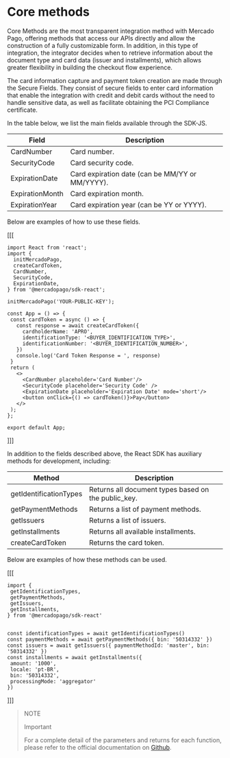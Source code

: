 # Core methods

Core Methods are the most transparent integration method with Mercado Pago, offering methods that access our APIs directly and allow the construction of a fully customizable form. In addition, in this type of integration, the integrator decides when to retrieve information about the document type and card data (issuer and installments), which allows greater flexibility in building the checkout flow experience.

The card information capture and payment token creation are made through the Secure Fields. They consist of secure fields to enter card information that enable the integration with credit and debit cards without the need to handle sensitive data, as well as facilitate obtaining the PCI Compliance certificate.

In the table below, we list the main fields available through the SDK-JS.

| Field | Description |
|---|---|
| CardNumber | Card number. |
| SecurityCode | Card security code. |
| ExpirationDate | Card expiration date (can be MM/YY or MM/YYYY). |
| ExpirationMonth | Card expiration month. |
| ExpirationYear | Card expiration year (can be YY or YYYY). |


Below are examples of how to use these fields.

[[[
```react-jsx
import React from 'react';
import {
  initMercadoPago,
  createCardToken,
  CardNumber,
  SecurityCode,
  ExpirationDate,
} from '@mercadopago/sdk-react';

initMercadoPago('YOUR-PUBLIC-KEY');

const App = () => {
 const cardToken = async () => {
   const response = await createCardToken({
     cardholderName: 'APRO',
     identificationType: '<BUYER_IDENTIFICATION_TYPE>',
     identificationNumber: '<BUYER_IDENTIFICATION_NUMBER>',
   })
   console.log('Card Token Response = ', response)
 }
 return (
   <>
     <CardNumber placeholder='Card Number'/>
     <SecurityCode placeholder='Security Code' />
     <ExpirationDate placeholder='Expiration Date' mode='short'/>
     <button onClick={() => cardToken()}>Pay</button>
   </>
 );
};

export default App;

```    
]]]

In addition to the fields described above, the React SDK has auxiliary methods for development, including:

| Method | Description |
|---|---|
| getIdentificationTypes | Returns all document types based on the public_key. |
| getPaymentMethods | Returns a list of payment methods. |
| getIssuers | Returns a list of issuers. |
| getInstallments | Returns all available installments. |
| createCardToken | Returns the card token. |


Below are examples of how these methods can be used.

[[[
```react-jsx
import {
 getIdentificationTypes,
 getPaymentMethods,
 getIssuers,
 getInstallments,
} from '@mercadopago/sdk-react'


const identificationTypes = await getIdentificationTypes()
const paymentMethods = await getPaymentMethods({ bin: '50314332' })
const issuers = await getIssuers({ paymentMethodId: 'master', bin: '50314332' })
const installments = await getInstallments({
 amount: '1000',
 locale: 'pt-BR',
 bin: '50314332',
 processingMode: 'aggregator'
})

```
]]]

> NOTE
>
> Important
>
> For a complete detail of the parameters and returns for each function, please refer to the official documentation on [Github](https://github.com/mercadopago/sdk-js/blob/main/API/core-methods.md).
